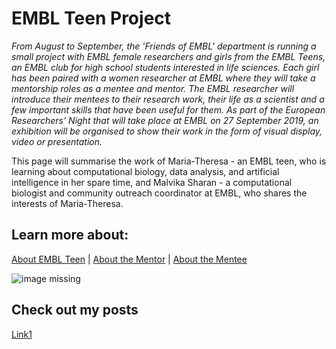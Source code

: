 # EMBL Teen Project

*From August to September, the 'Friends of EMBL' department is running a small project with EMBL female researchers and girls from the EMBL Teens, an EMBL club for high school students interested in life sciences. Each girl has been paired with a women researcher at EMBL where they will take a mentorship roles as a mentee and mentor. The EMBL researcher will introduce their mentees to their research work, their life as a scientist and a few important skills that have been useful for them. As part of the European Researchers’ Night that will take place at EMBL on 27 September 2019, an exhibition will be organised to show their work in the form of visual display, video or presentation.*

This page will summarise the work of Maria-Theresa - an EMBL teen, who is learning about computational biology, data analysis, and artificial intelligence in her spare time, and Malvika Sharan - a computational biologist and community outreach coordinator at EMBL, who shares the interests of Maria-Theresa.

## Learn more about:

[About EMBL Teen](https://www.embl.de/leben/friends/en#embl-teens) | [About the Mentor](https://about.me/malvikasharan) | [About the Mentee](https://matheli.github.io/Matheli/)

![image missing]()

## Check out my posts

[Link1](./posts/testpost.md)
